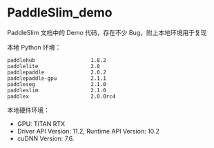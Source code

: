 # PaddleSlim_demo
PaddleSlim 文档中的 Demo 代码，存在不少 Bug，附上本地环境用于复现

本地 Python 环境：

```
paddlehub                  1.8.2
paddlelite                 2.8
paddlepaddle               2.0.2
paddlepaddle-gpu           2.1.1
paddleseg                  2.1.0
paddleslim                 2.1.0
paddlex                    2.0.0rc4
```

本地硬件环境：
- GPU: TiTAN RTX
- Driver API Version: 11.2, Runtime API Version: 10.2
- cuDNN Version: 7.6.
